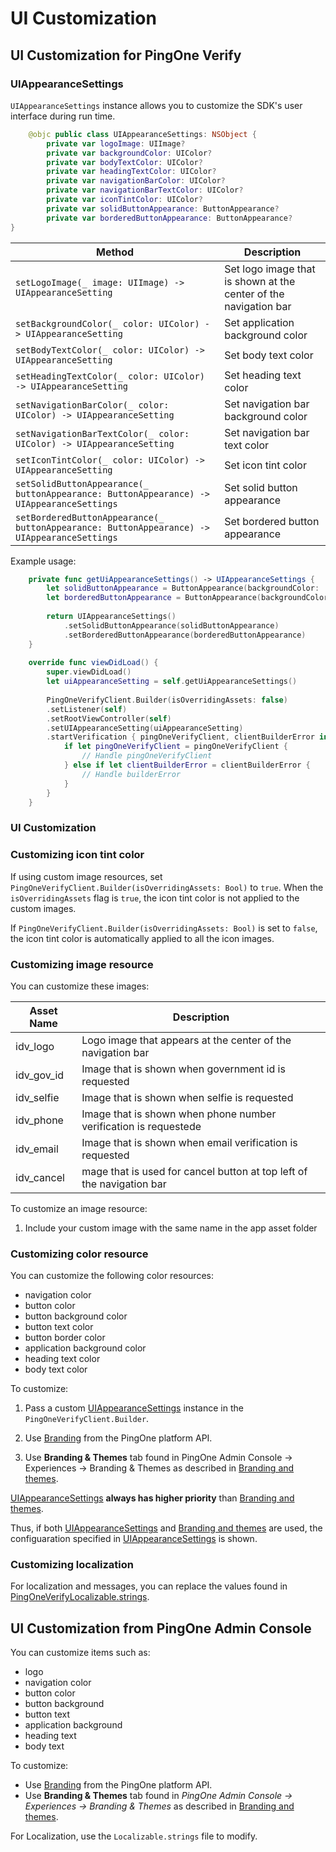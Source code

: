 # UI Customization

##  UI Customization for PingOne Verify

###  UIAppearanceSettings

`UIAppearanceSettings` instance allows you to customize the SDK's user interface during run time.

```swift
    @objc public class UIAppearanceSettings: NSObject {
        private var logoImage: UIImage?
        private var backgroundColor: UIColor?
        private var bodyTextColor: UIColor?
        private var headingTextColor: UIColor?
        private var navigationBarColor: UIColor?
        private var navigationBarTextColor: UIColor?
        private var iconTintColor: UIColor?
        private var solidButtonAppearance: ButtonAppearance?
        private var borderedButtonAppearance: ButtonAppearance?
}
```
| Method                                                                                     | Description                         |
|--------------------------------------------------------------------------------------------|-------------------------------------|
| `setLogoImage(_ image: UIImage) -> UIAppearanceSetting`                                    | Set logo image that is shown at the center of the navigation bar |
| `setBackgroundColor(_ color: UIColor) -> UIAppearanceSetting`                              | Set application background color    |
| `setBodyTextColor(_ color: UIColor) -> UIAppearanceSetting`                                | Set body text color                 |
| `setHeadingTextColor(_ color: UIColor) -> UIAppearanceSetting`                             | Set heading text color              |
| `setNavigationBarColor(_ color: UIColor) -> UIAppearanceSetting`                           | Set navigation bar background color |
| `setNavigationBarTextColor(_ color: UIColor) -> UIAppearanceSetting`                       | Set navigation bar text color       |
| `setIconTintColor(_ color: UIColor) -> UIAppearanceSetting`                                | Set icon tint color                 |
| `setSolidButtonAppearance(_ buttonAppearance: ButtonAppearance) -> UIAppearanceSettings`   | Set solid button appearance         |
| `setBorderedButtonAppearance(_ buttonAppearance: ButtonAppearance) -> UIAppearanceSettings`| Set bordered button appearance      |

Example usage:

```swift
    private func getUiAppearanceSettings() -> UIAppearanceSettings {
        let solidButtonAppearance = ButtonAppearance(backgroundColor: .red, textColor: .white, borderColor: .red)
        let borderedButtonAppearance = ButtonAppearance(backgroundColor: .clear, textColor: .red, borderColor: .red)
        
        return UIAppearanceSettings()
            .setSolidButtonAppearance(solidButtonAppearance)
            .setBorderedButtonAppearance(borderedButtonAppearance)
    }
    
    override func viewDidLoad() {
        super.viewDidLoad()
        let uiAppearanceSetting = self.getUiAppearanceSettings()
        
        PingOneVerifyClient.Builder(isOverridingAssets: false)
        .setListener(self)
        .setRootViewController(self)
        .setUIAppearanceSetting(uiAppearanceSetting)
        .startVerification { pingOneVerifyClient, clientBuilderError in
            if let pingOneVerifyClient = pingOneVerifyClient {
                // Handle pingOneVerifyClient
            } else if let clientBuilderError = clientBuilderError {
                // Handle builderError
            }
        }
    }
```
###  UI Customization

### Customizing icon tint color
If using custom image resources, set `PingOneVerifyClient.Builder(isOverridingAssets: Bool)` to `true`. When the `isOverridingAssets` flag is `true`, the icon tint color is not applied to the custom images.

If `PingOneVerifyClient.Builder(isOverridingAssets: Bool)` is set to `false`, the icon tint color is automatically applied to all the icon images.

### Customizing image resource
You can customize these images:

| Asset Name  | Description                                                            | 
|-------------|------------------------------------------------------------------------|
| idv_logo    | Logo image that appears at the center of the navigation bar            |
|idv_gov_id   | Image that is shown when government id is requested                    |                      
| idv_selfie  | Image that is shown when selfie is requested                           |
| idv_phone   | Image that is shown when phone number verification is requestede       |
| idv_email   | Image that is shown when email verification is requested               |
| idv_cancel  | mage that is used for cancel button at top left of the navigation bar  |

To customize an image resource:

1. Include your custom image with the same name in the app asset folder

### Customizing color resource
You can customize the following color resources:

- navigation color
- button color
- button background color
- button text color
- button border color
- application background color
- heading text color
- body text color

To customize:

 1. Pass a custom [UIAppearanceSettings](https://apidocs.pingidentity.com/pingone/native-sdks/v1/api/#uiappearancesettings) instance in the `PingOneVerifyClient.Builder`.

 2. Use [Branding](https://apidocs.pingidentity.com/pingone/platform/v1/api/#branding) from the PingOne platform API.

 3. Use **Branding & Themes** tab found in PingOne Admin Console -> Experiences -> Branding & Themes as described in [Branding and themes](https://docs.pingidentity.com/pingone/user_experience/p1_branding_themes.html).

  [UIAppearanceSettings](https://apidocs.pingidentity.com/pingone/native-sdks/v1/api/#uiappearancesettings) **always has higher priority** than [Branding and themes](https://docs.pingidentity.com/pingone/user_experience/p1_branding_themes.html).

 Thus, if both [UIAppearanceSettings](https://apidocs.pingidentity.com/pingone/native-sdks/v1/api/#uiappearancesettings) and [Branding and themes](https://docs.pingidentity.com/pingone/user_experience/p1_branding_themes.html) are used, the configuaration specified in [UIAppearanceSettings](https://apidocs.pingidentity.com/pingone/native-sdks/v1/api/#uiappearancesettings) is shown.
 
 ### Customizing localization
 For localization and messages, you can replace the values found in [PingOneVerifyLocalizable.strings](https://github.com/pingidentity/pingone-verify-mobile-sdk-ios/blob/master/Sample%20Code/PingOne%20Verify/PingOne%20Verify/PingOneVerifyLocalizable.strings).
 
 ## UI Customization from PingOne Admin Console
 
 You can customize items such as:

- logo
- navigation color
- button color
- button background
- button text
- application background
- heading text
- body text
 
 To customize:
 
 - Use [Branding](https://apidocs.pingidentity.com/pingone/platform/v1/api/#branding) from the PingOne platform API.
 - Use **Branding & Themes** tab found in *PingOne Admin Console -> Experiences -> Branding & Themes* as described in [Branding and themes](https://docs.pingidentity.com/pingone/user_experience/p1_branding_themes.html).
 
 For Localization, use the `Localizable.strings` file to modify.
 




